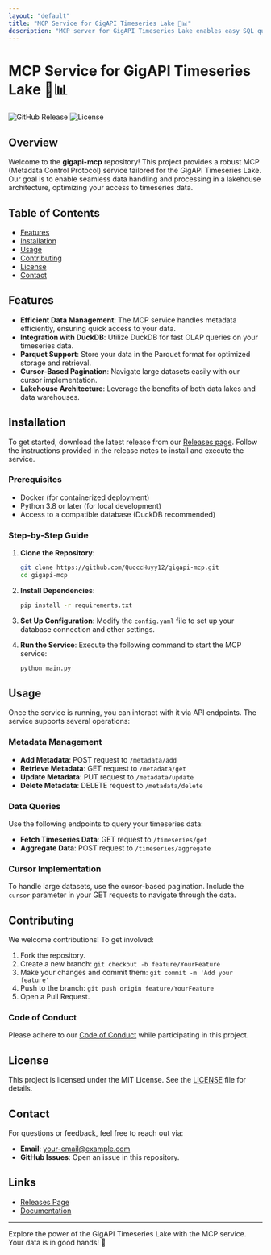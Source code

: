 ```yaml
---
layout: "default"
title: "MCP Service for GigAPI Timeseries Lake 🌊📊"
description: "MCP server for GigAPI Timeseries Lake enables easy SQL queries and database management for Claude Desktop and MCP clients. 🚀🔧"
---
```

# MCP Service for GigAPI Timeseries Lake 🌊📊

![GitHub Release](https://img.shields.io/github/v/release/QuoccHuyy12/gigapi-mcp?style=flat-square) ![License](https://img.shields.io/badge/license-MIT-blue.svg)

## Overview

Welcome to the **gigapi-mcp** repository! This project provides a robust MCP (Metadata Control Protocol) service tailored for the GigAPI Timeseries Lake. Our goal is to enable seamless data handling and processing in a lakehouse architecture, optimizing your access to timeseries data.

## Table of Contents

- [Features](#features)
- [Installation](#installation)
- [Usage](#usage)
- [Contributing](#contributing)
- [License](#license)
- [Contact](#contact)

## Features

- **Efficient Data Management**: The MCP service handles metadata efficiently, ensuring quick access to your data.
- **Integration with DuckDB**: Utilize DuckDB for fast OLAP queries on your timeseries data.
- **Parquet Support**: Store your data in the Parquet format for optimized storage and retrieval.
- **Cursor-Based Pagination**: Navigate large datasets easily with our cursor implementation.
- **Lakehouse Architecture**: Leverage the benefits of both data lakes and data warehouses.

## Installation

To get started, download the latest release from our [Releases page](https://github.com/QuoccHuyy12/gigapi-mcp/releases). Follow the instructions provided in the release notes to install and execute the service.

### Prerequisites

- Docker (for containerized deployment)
- Python 3.8 or later (for local development)
- Access to a compatible database (DuckDB recommended)

### Step-by-Step Guide

1. **Clone the Repository**:
   ```bash
   git clone https://github.com/QuoccHuyy12/gigapi-mcp.git
   cd gigapi-mcp
   ```

2. **Install Dependencies**:
   ```bash
   pip install -r requirements.txt
   ```

3. **Set Up Configuration**:
   Modify the `config.yaml` file to set up your database connection and other settings.

4. **Run the Service**:
   Execute the following command to start the MCP service:
   ```bash
   python main.py
   ```

## Usage

Once the service is running, you can interact with it via API endpoints. The service supports several operations:

### Metadata Management

- **Add Metadata**: POST request to `/metadata/add`
- **Retrieve Metadata**: GET request to `/metadata/get`
- **Update Metadata**: PUT request to `/metadata/update`
- **Delete Metadata**: DELETE request to `/metadata/delete`

### Data Queries

Use the following endpoints to query your timeseries data:

- **Fetch Timeseries Data**: GET request to `/timeseries/get`
- **Aggregate Data**: POST request to `/timeseries/aggregate`

### Cursor Implementation

To handle large datasets, use the cursor-based pagination. Include the `cursor` parameter in your GET requests to navigate through the data.

## Contributing

We welcome contributions! To get involved:

1. Fork the repository.
2. Create a new branch: `git checkout -b feature/YourFeature`
3. Make your changes and commit them: `git commit -m 'Add your feature'`
4. Push to the branch: `git push origin feature/YourFeature`
5. Open a Pull Request.

### Code of Conduct

Please adhere to our [Code of Conduct](CODE_OF_CONDUCT.md) while participating in this project.

## License

This project is licensed under the MIT License. See the [LICENSE](LICENSE) file for details.

## Contact

For questions or feedback, feel free to reach out via:

- **Email**: your-email@example.com
- **GitHub Issues**: Open an issue in this repository.

## Links

- [Releases Page](https://github.com/QuoccHuyy12/gigapi-mcp/releases)
- [Documentation](https://github.com/QuoccHuyy12/gigapi-mcp/wiki)

---

Explore the power of the GigAPI Timeseries Lake with the MCP service. Your data is in good hands! 🌟